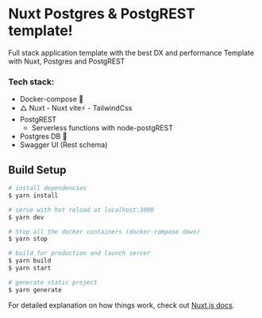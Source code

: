 # Nuxt Postgres & PostgREST template!

Full stack application template with the best DX and performance
Template with Nuxt, Postgres and PostgREST

### Tech stack:
- Docker-compose 🐙
- △ Nuxt - Nuxt vite⚡️ - TailwindCss
- PostgREST
    - Serverless functions with node-postgREST
- Postgres DB 🐘
- Swagger UI (Rest schema)

## Build Setup

```bash
# install dependencies
$ yarn install

# serve with hot reload at localhost:3000
$ yarn dev

# Stop all the docker containers (docker-compose down)
$ yarn stop

# build for production and launch server
$ yarn build
$ yarn start

# generate static project
$ yarn generate
```

For detailed explanation on how things work, check out [Nuxt.js docs](https://nuxtjs.org).
